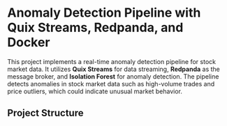 # Anomaly Detection Pipeline with Quix Streams, Redpanda, and Docker

This project implements a real-time anomaly detection pipeline for stock market data. It utilizes **Quix Streams** for data streaming, **Redpanda** as the message broker, and **Isolation Forest** for anomaly detection. The pipeline detects anomalies in stock market data such as high-volume trades and price outliers, which could indicate unusual market behavior.

## Project Structure


